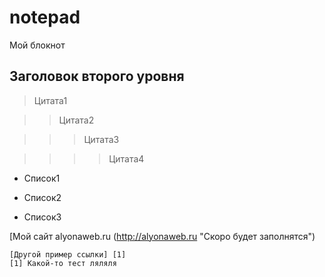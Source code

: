 # notepad
Мой блокнот  

## Заголовок второго уровня  

> Цитата1  

>> Цитата2  

>>> Цитата3  

>>>> Цитата4  


+ Список1  

+ Список2
+ Список3

[Мой сайт alyonaweb.ru (http://alyonaweb.ru "Скоро будет заполнятся")  
  
    
    [Другой пример ссылки] [1]
    [1] Какой-то тест ляляля  
      
[http://itlana.ru]: http://itlana.ru      
